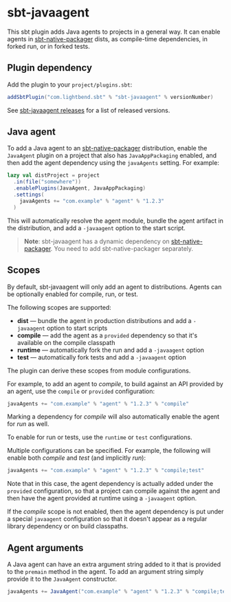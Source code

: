 # sbt-javaagent

This sbt plugin adds Java agents to projects in a general way. It can enable agents in [sbt-native-packager] dists, as compile-time dependencies, in forked run, or in forked tests.

## Plugin dependency

Add the plugin to your `project/plugins.sbt`:

```scala
addSbtPlugin("com.lightbend.sbt" % "sbt-javaagent" % versionNumber)
```

See [sbt-javaagent releases] for a list of released versions.

[sbt-javaagent releases]: https://github.com/sbt/sbt-javaagent/releases

## Java agent

To add a Java agent to an [sbt-native-packager] distribution, enable the `JavaAgent` plugin on a project that also has `JavaAppPackaging` enabled, and then add the agent dependency using the `javaAgents` setting. For example:

```scala
lazy val distProject = project
  .in(file("somewhere"))
  .enablePlugins(JavaAgent, JavaAppPackaging)
  .settings(
    javaAgents += "com.example" % "agent" % "1.2.3"
  )
```

This will automatically resolve the agent module, bundle the agent artifact in the distribution, and add a `-javaagent` option to the start script.

> **Note**: sbt-javaagent has a dynamic dependency on [sbt-native-packager]. You need to add sbt-native-packager separately.

## Scopes

By default, sbt-javaagent will only add an agent to distributions. Agents can be optionally enabled for compile, run, or test.

The following scopes are supported:

   * **dist** — bundle the agent in production distributions and add a `-javaagent` option to start scripts
   * **compile** — add the agent as a `provided` dependency so that it's available on the compile classpath
   * **runtime** — automatically fork the run and add a `-javaagent` option
   * **test** — automatically fork tests and add a `-javaagent` option

The plugin can derive these scopes from module configurations.

For example, to add an agent to *compile*, to build against an API provided by an agent, use the `compile` or `provided` configuration:

```scala
javaAgents += "com.example" % "agent" % "1.2.3" % "compile"
```

Marking a dependency for *compile* will also automatically enable the agent for *run* as well.

To enable for run or tests, use the `runtime` or `test` configurations.

Multiple configurations can be specified. For example, the following will enable both *compile* and *test* (and implicitly *run*):

```scala
javaAgents += "com.example" % "agent" % "1.2.3" % "compile;test"
```

Note that in this case, the agent dependency is actually added under the `provided` configuration, so that a project can compile against the agent and then have the agent provided at runtime using a `-javaagent` option.

If the *compile* scope is not enabled, then the agent dependency is put under a special `javaagent` configuration so that it doesn't appear as a regular library dependency or on build classpaths.

## Agent arguments

A Java agent can have an extra argument string added to it that is provided to the `premain` method in the agent. To add an argument string simply provide it to the `JavaAgent` constructor.

```scala
javaAgents += JavaAgent("com.example" % "agent" % "1.2.3" % "compile;test", arguments = "java_agent_argument_string")
```

[sbt-native-packager]: https://github.com/sbt/sbt-native-packager
